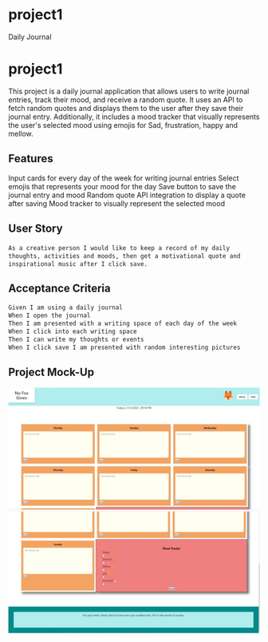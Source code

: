 # project1

Daily Journal

# project1

This project is a daily journal application that allows users to write journal entries, track their mood, and receive a random quote. It uses an API to fetch random quotes and displays them to the user after they save their journal entry. Additionally, it includes a mood tracker that visually represents the user's selected mood using emojis for Sad, frustration, happy and mellow.

## Features

Input cards for every day of the week for writing journal entries
Select emojis that represents your mood for the day
Save button to save the journal entry and mood
Random quote API integration to display a quote after saving
Mood tracker to visually represent the selected mood

## User Story

``````
As a creative person I would like to keep a record of my daily thoughts, activities and moods, then get a motivational quote and inspirational music after I click save.
``````

## Acceptance Criteria

``````
Given I am using a daily journal
When I open the journal
Then I am presented with a writing space of each day of the week
When I click into each writing space
Then I can write my thoughts or events
When I click save I am presented with random interesting pictures
``````

## Project Mock-Up

![shot_01](assets/images/finalProjectShot01.jpg)
![shot_02](assets/images/finalProjectShot02.jpg)
